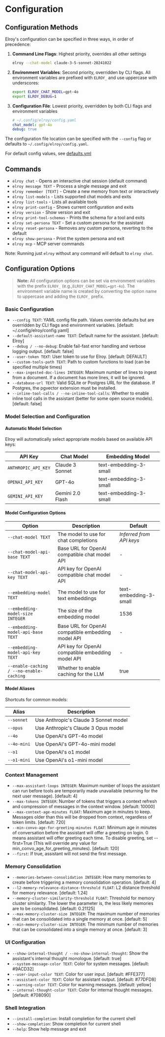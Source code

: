 # Configuration

## Configuration Methods

Elroy's configuration can be specified in three ways, in order of precedence:

1. **Command Line Flags**: Highest priority, overrides all other settings
   ```bash
   elroy --chat-model claude-3-5-sonnet-20241022
   ```

2. **Environment Variables**: Second priority, overridden by CLI flags. All environment variables are prefixed with `ELROY_` and use uppercase with underscores:
   ```bash
   export ELROY_CHAT_MODEL=gpt-4o
   export ELROY_DEBUG=1
   ```

3. **Configuration File**: Lowest priority, overridden by both CLI flags and environment variables
   ```yaml
   # ~/.config/elroy/config.yaml
   chat_model: gpt-4o
   debug: true
   ```

The configuration file location can be specified with the `--config` flag or defaults to `~/.config/elroy/config.yaml`.

For default config values, see [defaults.yml](https://github.com/elroy-bot/elroy/blob/main/elroy/defaults.yml)

## Commands

- `elroy chat` - Opens an interactive chat session (default command)
- `elroy message TEXT` - Process a single message and exit
- `elroy remember [TEXT]` - Create a new memory from text or interactively
- `elroy list-models` - Lists supported chat models and exits
- `elroy list-tools` - Lists all available tools
- `elroy print-config` - Shows current configuration and exits
- `elroy version` - Show version and exit
- `elroy print-tool-schemas` - Prints the schema for a tool and exits
- `elroy set-persona TEXT` - Set a custom persona for the assistant
- `elroy reset-persona` - Removes any custom persona, reverting to the default
- `elroy show-persona` - Print the system persona and exit
- `elroy mcp` - MCP server commands

Note: Running just `elroy` without any command will default to `elroy chat`.

## Configuration Options

> **Note:** All configuration options can be set via environment variables with the prefix `ELROY_` (e.g.,`ELROY_CHAT_MODEL=gpt-4o`). The environment variable name is created by converting the option name to uppercase and adding the `ELROY_` prefix.

### Basic Configuration
* `--config TEXT`: YAML config file path. Values override defaults but are overridden by CLI flags and environment variables. [default: ~/.config/elroy/config.yaml]
* `--default-assistant-name TEXT`: Default name for the assistant. [default: Elroy]
* `--debug / --no-debug`: Enable fail-fast error handling and verbose logging output. [default: false]
* `--user-token TEXT`: User token to use for Elroy. [default: DEFAULT]
* `--custom-tools-path TEXT`: Path to custom functions to load (can be specified multiple times)
* `--max-ingested-doc-lines INTEGER`: Maximum number of lines to ingest from a document. If a document has more lines, it will be ignored.
* `--database-url TEXT`: Valid SQLite or Postgres URL for the database. If Postgres, the pgvector extension must be installed.
* `--inline-tool-calls / --no-inline-tool-calls`: Whether to enable inline tool calls in the assistant (better for some open source models). [default: false]

### Model Selection and Configuration

#### Automatic Model Selection
Elroy will automatically select appropriate models based on available API keys:

| API Key | Chat Model | Embedding Model |
|---------|------------|----------------|
| `ANTHROPIC_API_KEY` | Claude 3 Sonnet | text-embedding-3-small |
| `OPENAI_API_KEY` | GPT-4o | text-embedding-3-small |
| `GEMINI_API_KEY` | Gemini 2.0 Flash | text-embedding-3-small |

#### Model Configuration Options

| Option | Description | Default |
|--------|-------------|---------|
| `--chat-model TEXT` | The model to use for chat completions | *Inferred from API keys* |
| `--chat-model-api-base TEXT` | Base URL for OpenAI compatible chat model API | - |
| `--chat-model-api-key TEXT` | API key for OpenAI compatible chat model API | - |
| `--embedding-model TEXT` | The model to use for text embeddings | text-embedding-3-small |
| `--embedding-model-size INTEGER` | The size of the embedding model | 1536 |
| `--embedding-model-api-base TEXT` | Base URL for OpenAI compatible embedding model API | - |
| `--embedding-model-api-key TEXT` | API key for OpenAI compatible embedding model API | - |
| `--enable-caching / --no-enable-caching` | Whether to enable caching for the LLM | true |

#### Model Aliases
Shortcuts for common models:

| Alias | Description |
|-------|-------------|
| `--sonnet` | Use Anthropic's Claude 3 Sonnet model |
| `--opus` | Use Anthropic's Claude 3 Opus model |
| `--4o` | Use OpenAI's GPT-4o model |
| `--4o-mini` | Use OpenAI's GPT-4o-mini model |
| `--o1` | Use OpenAI's o1 model |
| `--o1-mini` | Use OpenAI's o1-mini model |

### Context Management
* `--max-assistant-loops INTEGER`: Maximum number of loops the assistant can run before tools are temporarily made unavailable (returning for the next user message). [default: 4]
* `--max-tokens INTEGER`: Number of tokens that triggers a context refresh and compression of messages in the context window. [default: 10000]
* `--max-context-age-minutes FLOAT`: Maximum age in minutes to keep. Messages older than this will be dropped from context, regardless of token limits. [default: 720]
* `--min-convo-age-for-greeting-minutes FLOAT`: Minimum age in minutes of conversation before the assistant will offer a greeting on login. 0 means assistant will offer greeting each time. To disable greeting, set --first=True (This will override any value for min_convo_age_for_greeting_minutes). [default: 120]
* `--first`: If true, assistant will not send the first message.

### Memory Consolidation
* `--memories-between-consolidation INTEGER`: How many memories to create before triggering a memory consolidation operation. [default: 4]
* `--l2-memory-relevance-distance-threshold FLOAT`: L2 distance threshold for memory relevance. [default: 1.24]
* `--memory-cluster-similarity-threshold FLOAT`: Threshold for memory cluster similarity. The lower the parameter is, the less likely memories are to be consolidated. [default: 0.21125]
* `--max-memory-cluster-size INTEGER`: The maximum number of memories that can be consolidated into a single memory at once. [default: 5]
* `--min-memory-cluster-size INTEGER`: The minimum number of memories that can be consolidated into a single memory at once. [default: 3]

### UI Configuration
* `--show-internal-thought / --no-show-internal-thought`: Show the assistant's internal thought monologue. [default: true]
* `--system-message-color TEXT`: Color for system messages. [default: #9ACD32]
* `--user-input-color TEXT`: Color for user input. [default: #FFE377]
* `--assistant-color TEXT`: Color for assistant output. [default: #77DFD8]
* `--warning-color TEXT`: Color for warning messages. [default: yellow]
* `--internal-thought-color TEXT`: Color for internal thought messages. [default: #708090]

### Shell Integration
* `--install-completion`: Install completion for the current shell
* `--show-completion`: Show completion for current shell
* `--help`: Show help message and exit
